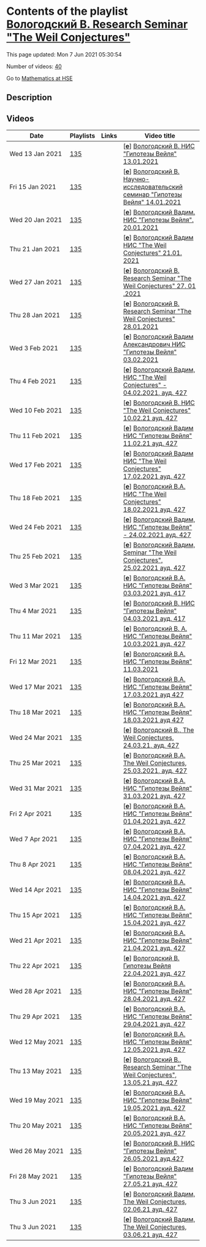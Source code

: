 # Contents of the playlist [Вологодский В. Research Seminar "The Weil Conjectures"](https://www.youtube.com/playlist?list=PLq3E5oubNNoAfSAjPR2j7xclrl9DBHmJ4)

This page updated: Mon 7 Jun 2021 05:30:54

Number of videos: [40](#videos)

Go to [Mathematics at HSE](../README.md)

## Description



## Videos

|Date|Playlists|Links|Video title|
|---|---|---|---|
| Wed&nbsp;13&nbsp;Jan&nbsp;2021 | [135](../playlists/135 "Вологодский В. Research Seminar &#34;The Weil Conjectures&#34;") |  | [[**e**](https://studio.youtube.com/video/AoGrPuutxBM/edit "Edit")] [Вологодский В. НИС &#34;Гипотезы Вейля&#34; 13.01.2021](https://www.youtube.com/watch?v=AoGrPuutxBM&list=PLq3E5oubNNoAfSAjPR2j7xclrl9DBHmJ4 "Research Seminar &#34;The Weil Conjectures&#34;&#013;Faculty of Mathematics&#013;3 module&#013;Vadim Vologodsky&#013;Language: English") |
| Fri&nbsp;15&nbsp;Jan&nbsp;2021 | [135](../playlists/135 "Вологодский В. Research Seminar &#34;The Weil Conjectures&#34;") |  | [[**e**](https://studio.youtube.com/video/DDWD7M0Tqw4/edit "Edit")] [Вологодский В. Научно-исследовательский семинар &#34;Гипотезы Вейля&#34; 14.01.2021](https://www.youtube.com/watch?v=DDWD7M0Tqw4&list=PLq3E5oubNNoAfSAjPR2j7xclrl9DBHmJ4 "Кто читает: Факультет математики&#013;Когда читается: 3&#013;Преподаватели: Вологодский Вадим Александрович&#013;Язык: английский") |
| Wed&nbsp;20&nbsp;Jan&nbsp;2021 | [135](../playlists/135 "Вологодский В. Research Seminar &#34;The Weil Conjectures&#34;") |  | [[**e**](https://studio.youtube.com/video/CYBWbv-AI1c/edit "Edit")] [Вологодский Вадим.  НИС &#34;Гипотезы Вейля&#34;. 20.01.2021](https://www.youtube.com/watch?v=CYBWbv-AI1c&list=PLq3E5oubNNoAfSAjPR2j7xclrl9DBHmJ4 "Optional course (faculty)&#013;Delivered by: Faculty of Mathematics&#013; 3 module&#013; Vadim Vologodsky") |
| Thu&nbsp;21&nbsp;Jan&nbsp;2021 | [135](../playlists/135 "Вологодский В. Research Seminar &#34;The Weil Conjectures&#34;") |  | [[**e**](https://studio.youtube.com/video/iyaJH9zBni8/edit "Edit")] [Вологодский  Вадим НИС &#34;The Weil Conjectures&#34; 21.01. 2021](https://www.youtube.com/watch?v=iyaJH9zBni8&list=PLq3E5oubNNoAfSAjPR2j7xclrl9DBHmJ4 "Research Seminar &#34;The Weil Conjectures&#34;&#013;Optional course (faculty)&#013; 3  module&#013;Vadim Vologodsky&#013;Language: English") |
| Wed&nbsp;27&nbsp;Jan&nbsp;2021 | [135](../playlists/135 "Вологодский В. Research Seminar &#34;The Weil Conjectures&#34;") |  | [[**e**](https://studio.youtube.com/video/oLTMIPH7MQk/edit "Edit")] [Вологодский В.  Research Seminar &#34;The Weil Conjectures&#34; 27. 01 .2021](https://www.youtube.com/watch?v=oLTMIPH7MQk&list=PLq3E5oubNNoAfSAjPR2j7xclrl9DBHmJ4 "Research Seminar &#34;The Weil Conjectures&#34;&#013;Optional course &#013;Instructors: Vadim Vologodsky&#013;Language: English") |
| Thu&nbsp;28&nbsp;Jan&nbsp;2021 | [135](../playlists/135 "Вологодский В. Research Seminar &#34;The Weil Conjectures&#34;") |  | [[**e**](https://studio.youtube.com/video/ktl25Q0xtf8/edit "Edit")] [Вологодский В. Research Seminar &#34;The Weil Conjectures&#34; 28.01.2021](https://www.youtube.com/watch?v=ktl25Q0xtf8&list=PLq3E5oubNNoAfSAjPR2j7xclrl9DBHmJ4) |
| Wed&nbsp;3&nbsp;Feb&nbsp;2021 | [135](../playlists/135 "Вологодский В. Research Seminar &#34;The Weil Conjectures&#34;") |  | [[**e**](https://studio.youtube.com/video/uoILZK3qSHU/edit "Edit")] [Вологодский Вадим Александрович НИС  &#34;Гипотезы Вейля&#34; 03.02.2021](https://www.youtube.com/watch?v=uoILZK3qSHU&list=PLq3E5oubNNoAfSAjPR2j7xclrl9DBHmJ4 "Research Seminar &#34;The Weil Conjectures&#34;&#013;Optional course (faculty)&#013;3 module&#013;Vadim Vologodsky&#013;Language: English") |
| Thu&nbsp;4&nbsp;Feb&nbsp;2021 | [135](../playlists/135 "Вологодский В. Research Seminar &#34;The Weil Conjectures&#34;") |  | [[**e**](https://studio.youtube.com/video/aX0AsP12md8/edit "Edit")] [Вологодский Вадим, НИC &#34;The Weil Conjectures&#34; - 04.02.2021, ауд. 427](https://www.youtube.com/watch?v=aX0AsP12md8&list=PLq3E5oubNNoAfSAjPR2j7xclrl9DBHmJ4 "Research Seminar &#34;The Weil Conjectures&#34;&#013; Faculty of Mathematics&#013;3 module&#013;Vadim Vologodsky&#013;Language: English") |
| Wed&nbsp;10&nbsp;Feb&nbsp;2021 | [135](../playlists/135 "Вологодский В. Research Seminar &#34;The Weil Conjectures&#34;") |  | [[**e**](https://studio.youtube.com/video/Tiaot8GqqO0/edit "Edit")] [Вологодский В. НИС &#34;The Weil Conjectures&#34; 10.02.21 ауд. 427](https://www.youtube.com/watch?v=Tiaot8GqqO0&list=PLq3E5oubNNoAfSAjPR2j7xclrl9DBHmJ4 "Research Seminar &#34;The Weil Conjectures&#34;&#013;Faculty of Mathematics&#013;3 module&#013;Vadim Vologodsky&#013;Language: English") |
| Thu&nbsp;11&nbsp;Feb&nbsp;2021 | [135](../playlists/135 "Вологодский В. Research Seminar &#34;The Weil Conjectures&#34;") |  | [[**e**](https://studio.youtube.com/video/LkSTE174fN4/edit "Edit")] [Вологодский Вадим НИС &#34;Гипотезы Вейля&#34; 11.02.21 ауд. 427](https://www.youtube.com/watch?v=LkSTE174fN4&list=PLq3E5oubNNoAfSAjPR2j7xclrl9DBHmJ4 "Research Seminar &#34;The Weil Conjectures&#34;&#013;Faculty of Mathematics&#013;3 module&#013;Vadim Vologodsky&#013;Language: English") |
| Wed&nbsp;17&nbsp;Feb&nbsp;2021 | [135](../playlists/135 "Вологодский В. Research Seminar &#34;The Weil Conjectures&#34;") |  | [[**e**](https://studio.youtube.com/video/G_SY-c6HUug/edit "Edit")] [Вологодский Вадим НИС &#34;The Weil Conjectures&#34; 17.02.2021 ауд.  427](https://www.youtube.com/watch?v=G_SY-c6HUug&list=PLq3E5oubNNoAfSAjPR2j7xclrl9DBHmJ4 "Research Seminar &#34;The Weil Conjectures&#34;&#013; Faculty of Mathematics&#013;3  module&#013;Vadim Vologodsky&#013;Language: English") |
| Thu&nbsp;18&nbsp;Feb&nbsp;2021 | [135](../playlists/135 "Вологодский В. Research Seminar &#34;The Weil Conjectures&#34;") |  | [[**e**](https://studio.youtube.com/video/jSglQ9nGOM0/edit "Edit")] [Вологодский В.А. НИС &#34;The Weil Conjectures&#34; 18.02.2021 ауд.  427](https://www.youtube.com/watch?v=jSglQ9nGOM0&list=PLq3E5oubNNoAfSAjPR2j7xclrl9DBHmJ4 "Research Seminar &#34;The Weil Conjectures&#34;&#013;Optional course (faculty)&#013;Faculty of Mathematics&#013;3 module&#013;Vadim Vologodsky&#013;Language: English") |
| Wed&nbsp;24&nbsp;Feb&nbsp;2021 | [135](../playlists/135 "Вологодский В. Research Seminar &#34;The Weil Conjectures&#34;") |  | [[**e**](https://studio.youtube.com/video/EEeS4zbSY70/edit "Edit")] [Вологодский Вадим, НИС &#34;Гипотезы Вейля&#34; -  24.02.2021 ауд. 427](https://www.youtube.com/watch?v=EEeS4zbSY70&list=PLq3E5oubNNoAfSAjPR2j7xclrl9DBHmJ4 "НИС &#34;Гипотезы Вейля&#34;&#013;Факультет математики, 3 модуль&#013;Вологодский Вадим Александрович") |
| Thu&nbsp;25&nbsp;Feb&nbsp;2021 | [135](../playlists/135 "Вологодский В. Research Seminar &#34;The Weil Conjectures&#34;") |  | [[**e**](https://studio.youtube.com/video/CC8095BIXTs/edit "Edit")] [Вологодский Вадим, Seminar &#34;The Weil Conjectures&#34;, 25.02.2021 ауд.  427](https://www.youtube.com/watch?v=CC8095BIXTs&list=PLq3E5oubNNoAfSAjPR2j7xclrl9DBHmJ4 "Research Seminar &#34;The Weil Conjectures&#34;&#013;Faculty of Mathematics&#013;3 module&#013;Vadim Vologodsky") |
| Wed&nbsp;3&nbsp;Mar&nbsp;2021 | [135](../playlists/135 "Вологодский В. Research Seminar &#34;The Weil Conjectures&#34;") |  | [[**e**](https://studio.youtube.com/video/-jKlseWsblc/edit "Edit")] [Вологодский В.А.  НИС &#34;Гипотезы Вейля&#34; 03.03.2021 ауд.  417](https://www.youtube.com/watch?v=-jKlseWsblc&list=PLq3E5oubNNoAfSAjPR2j7xclrl9DBHmJ4 "Семинар &#34;Гипотезы Вейля&#34;&#013; Факультет математики&#013;3 модуль&#013; Вологодский Вадим Александрович") |
| Thu&nbsp;4&nbsp;Mar&nbsp;2021 | [135](../playlists/135 "Вологодский В. Research Seminar &#34;The Weil Conjectures&#34;") |  | [[**e**](https://studio.youtube.com/video/vb4eYIXrUDg/edit "Edit")] [Вологодский В. НИС  &#34;Гипотезы Вейля&#34; 04.03.2021 ауд.  417](https://www.youtube.com/watch?v=vb4eYIXrUDg&list=PLq3E5oubNNoAfSAjPR2j7xclrl9DBHmJ4 "Research Seminar &#34;The Weil Conjectures&#34;&#013;Faculty of Mathematics&#013;3 module&#013;Instructors: Vadim Vologodsky&#013;Language: English") |
| Thu&nbsp;11&nbsp;Mar&nbsp;2021 | [135](../playlists/135 "Вологодский В. Research Seminar &#34;The Weil Conjectures&#34;") |  | [[**e**](https://studio.youtube.com/video/N4p5seLDNhc/edit "Edit")] [Вологодский В. А. НИС  &#34;Гипотезы Вейля&#34; 10.03.2021 ауд.  427](https://www.youtube.com/watch?v=N4p5seLDNhc&list=PLq3E5oubNNoAfSAjPR2j7xclrl9DBHmJ4) |
| Fri&nbsp;12&nbsp;Mar&nbsp;2021 | [135](../playlists/135 "Вологодский В. Research Seminar &#34;The Weil Conjectures&#34;") |  | [[**e**](https://studio.youtube.com/video/XJGX1WizFeM/edit "Edit")] [Вологодский В.А. НИС &#34;Гипотезы Вейля&#34; 11.03.2021](https://www.youtube.com/watch?v=XJGX1WizFeM&list=PLq3E5oubNNoAfSAjPR2j7xclrl9DBHmJ4) |
| Wed&nbsp;17&nbsp;Mar&nbsp;2021 | [135](../playlists/135 "Вологодский В. Research Seminar &#34;The Weil Conjectures&#34;") |  | [[**e**](https://studio.youtube.com/video/Ngla_MDAQfQ/edit "Edit")] [Вологодский В.А. НИС &#34;Гипотезы Вейля&#34; 17.03.2021 ауд 427](https://www.youtube.com/watch?v=Ngla_MDAQfQ&list=PLq3E5oubNNoAfSAjPR2j7xclrl9DBHmJ4) |
| Thu&nbsp;18&nbsp;Mar&nbsp;2021 | [135](../playlists/135 "Вологодский В. Research Seminar &#34;The Weil Conjectures&#34;") |  | [[**e**](https://studio.youtube.com/video/Pt_j2-K_LeI/edit "Edit")] [Вологодский В.А. НИС &#34;Гипотезы Вейля&#34; 18.03.2021 ауд 427](https://www.youtube.com/watch?v=Pt_j2-K_LeI&list=PLq3E5oubNNoAfSAjPR2j7xclrl9DBHmJ4) |
| Wed&nbsp;24&nbsp;Mar&nbsp;2021 | [135](../playlists/135 "Вологодский В. Research Seminar &#34;The Weil Conjectures&#34;") |  | [[**e**](https://studio.youtube.com/video/tBR6ei5C4no/edit "Edit")] [Вологодский В., The Weil Conjectures,  24.03.21, ауд. 427](https://www.youtube.com/watch?v=tBR6ei5C4no&list=PLq3E5oubNNoAfSAjPR2j7xclrl9DBHmJ4 "Research Seminar &#34;The Weil Conjectures&#34;&#013; Optional course (faculty)&#013;Faculty of Mathematics&#013;3 module&#013;Vadim Vologodsky&#013;Language: English") |
| Thu&nbsp;25&nbsp;Mar&nbsp;2021 | [135](../playlists/135 "Вологодский В. Research Seminar &#34;The Weil Conjectures&#34;") |  | [[**e**](https://studio.youtube.com/video/1JasCEwRoB4/edit "Edit")] [Вологодский В.А. The Weil Conjectures, 25.03.2021, ауд.  427](https://www.youtube.com/watch?v=1JasCEwRoB4&list=PLq3E5oubNNoAfSAjPR2j7xclrl9DBHmJ4 "Research Seminar &#34;The Weil Conjectures&#34;&#013;Optional course (faculty)&#013;Faculty of Mathematics&#013;3 module&#013;Instructors: Vadim Vologodsky&#013;Language: English") |
| Wed&nbsp;31&nbsp;Mar&nbsp;2021 | [135](../playlists/135 "Вологодский В. Research Seminar &#34;The Weil Conjectures&#34;") |  | [[**e**](https://studio.youtube.com/video/fIQsY7oNNAU/edit "Edit")] [Вологодский В.А. НИС &#34;Гипотезы Вейля&#34; 31.03.2021 ауд. 427](https://www.youtube.com/watch?v=fIQsY7oNNAU&list=PLq3E5oubNNoAfSAjPR2j7xclrl9DBHmJ4) |
| Fri&nbsp;2&nbsp;Apr&nbsp;2021 | [135](../playlists/135 "Вологодский В. Research Seminar &#34;The Weil Conjectures&#34;") |  | [[**e**](https://studio.youtube.com/video/_acfZg8iB4s/edit "Edit")] [Вологодский В.А. НИС &#34;Гипотезы Вейля&#34; 01.04.2021 ауд. 427](https://www.youtube.com/watch?v=_acfZg8iB4s&list=PLq3E5oubNNoAfSAjPR2j7xclrl9DBHmJ4) |
| Wed&nbsp;7&nbsp;Apr&nbsp;2021 | [135](../playlists/135 "Вологодский В. Research Seminar &#34;The Weil Conjectures&#34;") |  | [[**e**](https://studio.youtube.com/video/SXrXUidOAIw/edit "Edit")] [Вологодский В.А. НИС &#34;Гипотезы Вейля&#34; 07.04.2021 ауд. 427](https://www.youtube.com/watch?v=SXrXUidOAIw&list=PLq3E5oubNNoAfSAjPR2j7xclrl9DBHmJ4) |
| Thu&nbsp;8&nbsp;Apr&nbsp;2021 | [135](../playlists/135 "Вологодский В. Research Seminar &#34;The Weil Conjectures&#34;") |  | [[**e**](https://studio.youtube.com/video/qfKjooQggek/edit "Edit")] [Вологодский В.А. НИС &#34;Гипотезы Вейля&#34; 08.04.2021 ауд. 427](https://www.youtube.com/watch?v=qfKjooQggek&list=PLq3E5oubNNoAfSAjPR2j7xclrl9DBHmJ4) |
| Wed&nbsp;14&nbsp;Apr&nbsp;2021 | [135](../playlists/135 "Вологодский В. Research Seminar &#34;The Weil Conjectures&#34;") |  | [[**e**](https://studio.youtube.com/video/9IDjveLuwus/edit "Edit")] [Вологодский В.А. НИС &#34;Гипотезы Вейля&#34; 14.04.2021 ауд. 427](https://www.youtube.com/watch?v=9IDjveLuwus&list=PLq3E5oubNNoAfSAjPR2j7xclrl9DBHmJ4) |
| Thu&nbsp;15&nbsp;Apr&nbsp;2021 | [135](../playlists/135 "Вологодский В. Research Seminar &#34;The Weil Conjectures&#34;") |  | [[**e**](https://studio.youtube.com/video/LhlUr5gklRs/edit "Edit")] [Вологодский В.А. НИС &#34;Гипотезы Вейля&#34; 15.04.2021 ауд. 427](https://www.youtube.com/watch?v=LhlUr5gklRs&list=PLq3E5oubNNoAfSAjPR2j7xclrl9DBHmJ4) |
| Wed&nbsp;21&nbsp;Apr&nbsp;2021 | [135](../playlists/135 "Вологодский В. Research Seminar &#34;The Weil Conjectures&#34;") |  | [[**e**](https://studio.youtube.com/video/934DUhsfO7Y/edit "Edit")] [Вологодский В.А. НИС &#34;Гипотезы Вейля&#34; 21.04.2021 ауд. 427](https://www.youtube.com/watch?v=934DUhsfO7Y&list=PLq3E5oubNNoAfSAjPR2j7xclrl9DBHmJ4) |
| Thu&nbsp;22&nbsp;Apr&nbsp;2021 | [135](../playlists/135 "Вологодский В. Research Seminar &#34;The Weil Conjectures&#34;") |  | [[**e**](https://studio.youtube.com/video/ha7jeC_37i8/edit "Edit")] [Вологодский В. Гипотезы Вейля 22.04.2021 ауд. 427](https://www.youtube.com/watch?v=ha7jeC_37i8&list=PLq3E5oubNNoAfSAjPR2j7xclrl9DBHmJ4 "Research Seminar &#34;The Weil Conjectures&#34; &#013;Факультет математики;  4 модуль&#013;Language: English&#013;Type: Optional course (faculty)") |
| Wed&nbsp;28&nbsp;Apr&nbsp;2021 | [135](../playlists/135 "Вологодский В. Research Seminar &#34;The Weil Conjectures&#34;") |  | [[**e**](https://studio.youtube.com/video/IMs_kBXMJ7A/edit "Edit")] [Вологодский В.А. НИС &#34;Гипотезы Вейля&#34; 28.04.2021 ауд. 427](https://www.youtube.com/watch?v=IMs_kBXMJ7A&list=PLq3E5oubNNoAfSAjPR2j7xclrl9DBHmJ4) |
| Thu&nbsp;29&nbsp;Apr&nbsp;2021 | [135](../playlists/135 "Вологодский В. Research Seminar &#34;The Weil Conjectures&#34;") |  | [[**e**](https://studio.youtube.com/video/008pwu285sM/edit "Edit")] [Вологодский В.А. НИС &#34;Гипотезы Вейля&#34; 29.04.2021 ауд. 427](https://www.youtube.com/watch?v=008pwu285sM&list=PLq3E5oubNNoAfSAjPR2j7xclrl9DBHmJ4) |
| Wed&nbsp;12&nbsp;May&nbsp;2021 | [135](../playlists/135 "Вологодский В. Research Seminar &#34;The Weil Conjectures&#34;") |  | [[**e**](https://studio.youtube.com/video/cTBgyiyt3kk/edit "Edit")] [Вологодский В.А. НИС &#34;Гипотезы Вейля&#34; 12.05.2021 ауд. 427](https://www.youtube.com/watch?v=cTBgyiyt3kk&list=PLq3E5oubNNoAfSAjPR2j7xclrl9DBHmJ4) |
| Thu&nbsp;13&nbsp;May&nbsp;2021 | [135](../playlists/135 "Вологодский В. Research Seminar &#34;The Weil Conjectures&#34;") |  | [[**e**](https://studio.youtube.com/video/8kXP5uhk8AY/edit "Edit")] [Вологодский В., Research Seminar &#34;The Weil Conjectures&#34;, 13.05.21 ауд. 427](https://www.youtube.com/watch?v=8kXP5uhk8AY&list=PLq3E5oubNNoAfSAjPR2j7xclrl9DBHmJ4 "Research Seminar &#34;The Weil Conjectures&#34;&#013;Optional course (faculty)&#013;Faculty of Mathematics&#013;4 module&#013;Vadim Vologodsky&#013;Language: English") |
| Wed&nbsp;19&nbsp;May&nbsp;2021 | [135](../playlists/135 "Вологодский В. Research Seminar &#34;The Weil Conjectures&#34;") |  | [[**e**](https://studio.youtube.com/video/kdiU_Wi8ox0/edit "Edit")] [Вологодский В.А. НИС &#34;Гипотезы Вейля&#34; 19.05.2021 ауд. 427](https://www.youtube.com/watch?v=kdiU_Wi8ox0&list=PLq3E5oubNNoAfSAjPR2j7xclrl9DBHmJ4) |
| Thu&nbsp;20&nbsp;May&nbsp;2021 | [135](../playlists/135 "Вологодский В. Research Seminar &#34;The Weil Conjectures&#34;") |  | [[**e**](https://studio.youtube.com/video/e6fcPE78aOM/edit "Edit")] [Вологодский В.А. НИС &#34;Гипотезы Вейля&#34; 20.05.2021 ауд. 427](https://www.youtube.com/watch?v=e6fcPE78aOM&list=PLq3E5oubNNoAfSAjPR2j7xclrl9DBHmJ4) |
| Wed&nbsp;26&nbsp;May&nbsp;2021 | [135](../playlists/135 "Вологодский В. Research Seminar &#34;The Weil Conjectures&#34;") |  | [[**e**](https://studio.youtube.com/video/eZ8SHGucvxo/edit "Edit")] [Вологодский В. НИС &#34;Гипотезы Вейля&#34; 26.05.2021 ауд.427](https://www.youtube.com/watch?v=eZ8SHGucvxo&list=PLq3E5oubNNoAfSAjPR2j7xclrl9DBHmJ4) |
| Fri&nbsp;28&nbsp;May&nbsp;2021 | [135](../playlists/135 "Вологодский В. Research Seminar &#34;The Weil Conjectures&#34;") |  | [[**e**](https://studio.youtube.com/video/I1LNsZZenS8/edit "Edit")] [Вологодский Вадим  &#34;Гипотезы Вейля&#34; 27.05.21 ауд. 427](https://www.youtube.com/watch?v=I1LNsZZenS8&list=PLq3E5oubNNoAfSAjPR2j7xclrl9DBHmJ4 "2020/2021&#013;Научно-исследовательский семинар &#34;Гипотезы Вейля&#34;&#013;Факультет математики&#013;4 модуль&#013;Преподаватель: Вологодский Вадим Александрович&#013;Язык: английский") |
| Thu&nbsp;3&nbsp;Jun&nbsp;2021 | [135](../playlists/135 "Вологодский В. Research Seminar &#34;The Weil Conjectures&#34;") |  | [[**e**](https://studio.youtube.com/video/LZQSUH9KfGI/edit "Edit")] [Вологодский Вадим, The Weil Conjectures,  02.06.21 ауд.  427](https://www.youtube.com/watch?v=LZQSUH9KfGI&list=PLq3E5oubNNoAfSAjPR2j7xclrl9DBHmJ4 "2020/2021&#013;Research Seminar &#34;The Weil Conjectures&#34;&#013;Optional course (faculty)&#013;Faculty of Mathematics&#013;4 module&#013;Vadim Vologodsky&#013;English") |
| Thu&nbsp;3&nbsp;Jun&nbsp;2021 | [135](../playlists/135 "Вологодский В. Research Seminar &#34;The Weil Conjectures&#34;") |  | [[**e**](https://studio.youtube.com/video/IjUBYG6yS4w/edit "Edit")] [Вологодский Вадим, The Weil Conjectures, 03.06.21 ауд. 427](https://www.youtube.com/watch?v=IjUBYG6yS4w&list=PLq3E5oubNNoAfSAjPR2j7xclrl9DBHmJ4 "2020/2021&#013;Research Seminar &#34;The Weil Conjectures&#34;&#013;Optional course (faculty)&#013;Faculty of Mathematics&#013;4 module&#013;Vadim Vologodsky&#013;English") |
